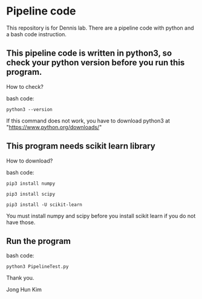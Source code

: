 # Pipeline code 
This repository is for Dennis lab. There are a pipeline code with python and a bash code instruction.

## This pipeline code is written in python3, so check your python version before you run this program.
How to check?

bash code:

    python3 --version

If this command does not work, you have to download python3 at "https://www.python.org/downloads/"

## This program needs scikit learn library
How to download?

bash code:

    pip3 install numpy
  
    pip3 install scipy
  
    pip3 install -U scikit-learn
  
  
You must install numpy and scipy before you install scikit learn if you do not have those.

## Run the program
bash code:

    python3 PipelineTest.py
  
Thank you.

Jong Hun Kim
